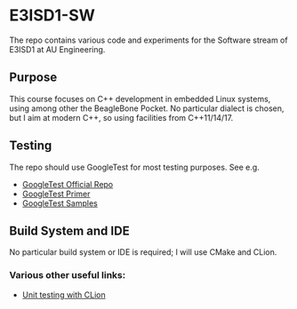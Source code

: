 # E3ISD1-SW
The repo contains various code and experiments for the Software stream of E3ISD1 at AU Engineering.

## Purpose
This course focuses on C++ development in embedded Linux systems, using among other the BeagleBone Pocket. No particular dialect is chosen, but I aim at modern C++, so using facilities from C++11/14/17.

## Testing
The repo should use GoogleTest for most testing purposes. See e.g.
* [GoogleTest Official Repo](https://github.com/google/googletest)
* [GoogleTest Primer](https://github.com/google/googletest/blob/master/googletest/docs/primer.md)
* [GoogleTest Samples](https://github.com/google/googletest/blob/master/googletest/docs/samples.md)

## Build System and IDE
No particular build system or IDE is required; I will use CMake and CLion.

### Various other useful links:
* [Unit testing with CLion](https://www.jetbrains.com/help/clion/unit-testing-tutorial.html)
